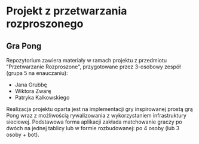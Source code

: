 # Projekt z przetwarzania rozproszonego

## Gra Pong

Repozytorium zawiera materiały w ramach projektu z przedmiotu "Przetwarzanie Rozproszone", przygotowane przez 3-osobowy zespół (grupa 5 na enauczaniu):
+ Jana Grubbę
+ Wiktora Zwarę
+ Patryka Kalkowskiego

Realizacja projektu oparta jest na implementacji gry inspirowanej prostą grą Pong wraz z możliwością rywalizowania z wykorzystaniem infrastruktury sieciowej. Podstawowa forma aplikacji zakłada matchowanie graczy po dwóch na jednej tablicy lub w formie rozbudowanej: po 4 osoby (lub 3 osoby + bot).

